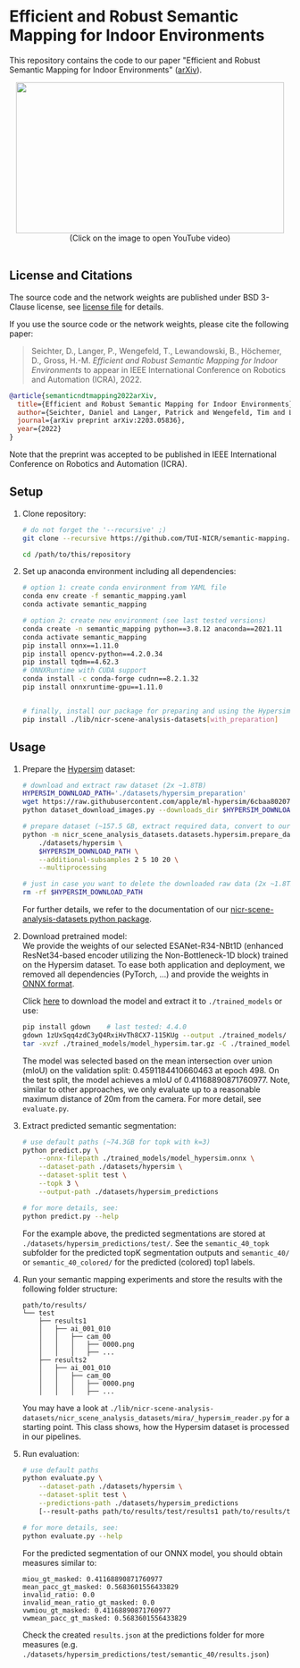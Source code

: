 # Efficient and Robust Semantic Mapping for Indoor Environments

This repository contains the code to our paper "Efficient and Robust Semantic Mapping for Indoor Environments" ([arXiv](https://arxiv.org/pdf/2203.05836.pdf)).

<div align="center">
      <a href="https://youtu.be/69HEnCQYybs"><img src="https://img.youtube.com/vi/69HEnCQYybs/0.jpg" style="object-fit: none; height: 270px; width: 480px;"></a>
      <br>(Click on the image to open YouTube video)
      <br><br>
</div>

## License and Citations
The source code and the network weights are published under BSD 3-Clause license, see [license file](LICENSE) for details.

If you use the source code or the network weights, please cite the following paper:
>Seichter, D., Langer, P., Wengefeld, T., Lewandowski, B., Höchemer, D., Gross, H.-M.
*Efficient and Robust Semantic Mapping for Indoor Environments*
to appear in IEEE International Conference on Robotics and Automation (ICRA), 2022.

```bibtex
@article{semanticndtmapping2022arXiv,
  title={Efficient and Robust Semantic Mapping for Indoor Environments},
  author={Seichter, Daniel and Langer, Patrick and Wengefeld, Tim and Lewandowski, Benjamin and H{\"o}chemer, Dominik and Gross, Horst-Michael},
  journal={arXiv preprint arXiv:2203.05836},
  year={2022}
}
```
Note that the preprint was accepted to be published in IEEE International Conference on Robotics and Automation (ICRA).

## Setup

1. Clone repository:  
    ```bash
	# do not forget the '--recursive' ;)
    git clone --recursive https://github.com/TUI-NICR/semantic-mapping.git

    cd /path/to/this/repository
    ```

2. Set up anaconda environment including all dependencies:  
    ```bash
	# option 1: create conda environment from YAML file
	conda env create -f semantic_mapping.yaml
	conda activate semantic_mapping

	# option 2: create new environment (see last tested versions)
	conda create -n semantic_mapping python==3.8.12 anaconda==2021.11
	conda activate semantic_mapping
	pip install onnx==1.11.0
	pip install opencv-python==4.2.0.34
	pip install tqdm==4.62.3
	# ONNXRuntime with CUDA support
	conda install -c conda-forge cudnn==8.2.1.32
	pip install onnxruntime-gpu==1.11.0


	# finally, install our package for preparing and using the Hypersim dataset
	pip install ./lib/nicr-scene-analysis-datasets[with_preparation]
	```

## Usage

1. Prepare the [Hypersim](https://machinelearning.apple.com/research/hypersim) dataset:  
	```bash
	# download and extract raw dataset (2x ~1.8TB)
	HYPERSIM_DOWNLOAD_PATH='./datasets/hypersim_preparation'
	wget https://raw.githubusercontent.com/apple/ml-hypersim/6cbaa80207f44a312654e288cf445016c84658a1/code/python/tools/dataset_download_images.py
    python dataset_download_images.py --downloads_dir $HYPERSIM_DOWNLOAD_PATH

	# prepare dataset (~157.5 GB, extract required data, convert to our format, blacklist some scenes/trajectories)
    python -m nicr_scene_analysis_datasets.datasets.hypersim.prepare_dataset \
        ./datasets/hypersim \
        $HYPERSIM_DOWNLOAD_PATH \
        --additional-subsamples 2 5 10 20 \
        --multiprocessing

	# just in case you want to delete the downloaded raw data (2x ~1.8TB)
	rm -rf $HYPERSIM_DOWNLOAD_PATH

	```
	For further details, we refer to the documentation of our
	[nicr-scene-analysis-datasets python package](https://github.com/TUI-NICR/nicr-scene-analysis-datasets/tree/882276c46ca5864ebb6146afe6bae56d0b1abc11).

2. Download pretrained model:  
    We provide the weights of our selected ESANet-R34-NBt1D (enhanced ResNet34-based encoder utilizing the Non-Bottleneck-1D block) trained on the Hypersim dataset.
	To ease both application and deployment, we removed all dependencies (PyTorch, ...) and provide the weights in [ONNX format](https://onnx.ai/).

    Click [here](https://drive.google.com/uc?id=1zUxSqq4zdC3yQ4RxiHvTh8CX7-115KUg) to download the model and extract it to `./trained_models` or use:
	```bash
	pip install gdown    # last tested: 4.4.0
	gdown 1zUxSqq4zdC3yQ4RxiHvTh8CX7-115KUg --output ./trained_models/
	tar -xvzf ./trained_models/model_hypersim.tar.gz -C ./trained_models/

	```

	The model was selected based on the mean intersection over union (mIoU) on the validation split: 0.4591184410660463 at epoch 498.
	On the test split, the model achieves a mIoU of 0.41168890871760977.
	Note, similar to other approaches, we only evaluate up to a reasonable maximum distance of 20m from the camera. For more detail, see `evaluate.py`.


3. Extract predicted semantic segmentation:  
    ```bash
	# use default paths (~74.3GB for topk with k=3)
	python predict.py \
		--onnx-filepath ./trained_models/model_hypersim.onnx \
		--dataset-path ./datasets/hypersim \
		--dataset-split test \
		--topk 3 \
		--output-path ./datasets/hypersim_predictions

	# for more details, see:
	python predict.py --help
    ```
	For the example above, the predicted segmentations are stored at `./datasets/hypersim_predictions/test/`.
	See the `semantic_40_topk` subfolder for the predicted topK segmentation outputs and `semantic_40/` or `semantic_40_colored/` for the predicted (colored) top1 labels.

4. Run your semantic mapping experiments and store the results with the following folder structure:  
    ```text
    path/to/results/
    └── test
		├── results1
		│   ├── ai_001_010
		│   │   ├── cam_00
		│   │   │   ├── 0000.png
		│   │   │   ├── ...
		├── results2
		│   ├── ai_001_010
		│   │   ├── cam_00
		│   │   │   ├── 0000.png
		│   │   │   ├── ...
   ```
   You may have a look at `./lib/nicr-scene-analysis-datasets/nicr_scene_analysis_datasets/mira/_hypersim_reader.py` for a starting point.
   This class shows, how the Hypersim dataset is processed in our pipelines.

5. Run evaluation:  
    ```bash
	# use default paths
	python evaluate.py \
		--dataset-path ./datasets/hypersim \
		--dataset-split test \
		--predictions-path ./datasets/hypersim_predictions
		[--result-paths path/to/results/test/results1 path/to/results/test/results2]

	# for more details, see:
	python evaluate.py --help
	```

	For the predicted segmentation of our ONNX model, you should obtain measures similar to:
	```text
	miou_gt_masked: 0.41168890871760977
	mean_pacc_gt_masked: 0.5683601556433829
	invalid_ratio: 0.0
	invalid_mean_ratio_gt_masked: 0.0
	vwmiou_gt_masked: 0.41168890871760977
	vwmean_pacc_gt_masked: 0.5683601556433829
	```
	Check the created `results.json` at the predictions folder for more measures (e.g. `./datasets/hypersim_predictions/test/semantic_40/results.json`)
